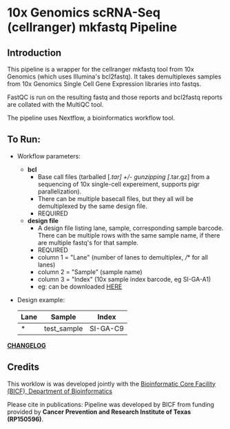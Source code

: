 10x Genomics scRNA-Seq (cellranger) mkfastq Pipeline
====================================================

Introduction
------------

This pipeline is a wrapper for the cellranger mkfastq tool from 10x Genomics (which uses Illumina's bcl2fastq). It takes demultiplexes samples from 10x Genomics Single Cell Gene Expression libraries into fastqs.

FastQC is run on the resulting fastq and those reports and bcl2fastq reports are collated with the MultiQC tool.

The pipeline uses Nextflow, a bioinformatics workflow tool.

To Run:
-------

* Workflow parameters:
  * **bcl**
    * Base call files (tarballed [*.tar] +/- gunzipping [*.tar.gz] from a sequencing of 10x single-cell expereiment, supports pigr parallelization).
    * There can be multiple basecall files, but they all will be demultiplexed by the same design file.
    * REQUIRED
  * **design file**
    * A design file listing lane, sample, corresponding sample barcode. There can be multiple rows with the same sample name, if there are multiple fastq's for that sample.
    * REQUIRED
    * column 1 = "Lane" (number of lanes to demultiplex, */** for all lanes)
    * column 2 = "Sample" (sample name)
    * column 3 = "Index" (10x sample index barcode, eg SI-GA-A1)
    * eg: can be downloaded [HERE](https://git.biohpc.swmed.edu/BICF/Astrocyte/cellranger_mkfastq/blob/master/docs/design.csv)


* Design example:

    | Lane | Sample      | Index     |
    |------|-------------|-----------|
    | *    | test_sample | SI-GA-C9 |
    


[**CHANGELOG**](https://git.biohpc.swmed.edu/BICF/Astrocyte/cellranger_mkfastq/blob/master/CHANGELOG.md)

Credits
-------
This worklow is was developed jointly with the [Bioinformatic Core Facility (BICF), Department of Bioinformatics](http://www.utsouthwestern.edu/labs/bioinformatics/)


Please cite in publications: Pipeline was developed by BICF from funding provided by **Cancer Prevention and Research Institute of Texas (RP150596)**.
